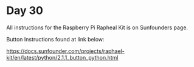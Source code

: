 # Day 30

All instructions for the Raspberry Pi Rapheal Kit is on Sunfounders page.

Button Instructions found at link below:

https://docs.sunfounder.com/projects/raphael-kit/en/latest/python/2.1.1_button_python.html

